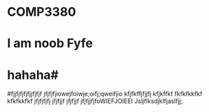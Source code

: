 # COMP3380
# I am noob Fyfe
# hahaha#

#fjjfjfjfjfjjfjfjf
jfjfjfjiowejfoiwje;oifj;qweifjio
kfjfkffjfjjfj
kfjkffkf
fkfkfkkfkf
kfkfkkfkf
jfjfjfjfj
jfjfjjf
jfjfjjf
jfjfjjfjfoWIEFJOIEEI
Jsljflksdjklfjaslfjj;